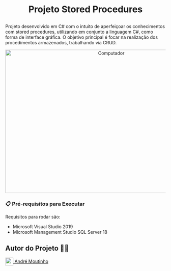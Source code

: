 # <p align=center>Projeto Stored Procedures</p>

Projeto desenvolvido em C# com o intuito de aperfeiçoar os conhecimentos com stored procedures, utilizando em conjunto a linguagem C#, como forma de interface gráfica. O objetivo principal é focar na realização dos procedimentos armazenados, trabalhando via CRUD.  

<div align="center">
  <img src="https://i.imgur.com/dgLCFTt.png" height="450" width="650" alt="Computador">
</div>

### 📋 Pré-requisitos para Executar

Requisitos para rodar são: 

- Microsoft Visual Studio 2019
- Microsoft Management Studio SQL Server 18

<h2 id="autores">Autor do Projeto 👨‍💼</h2>
<a href="https://github.com/AhMoutinho/" title="André Moutinho"><img align="center" src="https://i.imgur.com/VN0Vh9S.png" width="25"/> André Moutinho</a>  

